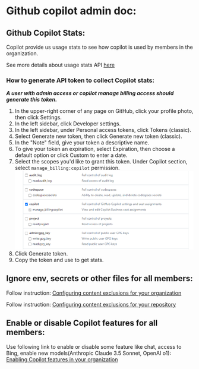 # Github copilot admin doc:

## Github Copilot Stats:
Copilot provide us usage stats to see how copilot is used by members in the organization.

See more details about usage stats API [here](https://docs.github.com/en/rest/copilot/copilot-usage?apiVersion=2022-11-28#get-a-summary-of-copilot-usage-for-organization-members)

### How to generate API token to collect Copilot stats:
***A user with admin access or copilot manage billing access should generate this token.***

1. In the upper-right corner of any page on GitHub, click your profile photo, then click Settings.
2. In the left sidebar, click  Developer settings.
3. In the left sidebar, under  Personal access tokens, click Tokens (classic).
4. Select Generate new token, then click Generate new token (classic).
5. In the "Note" field, give your token a descriptive name.
6. To give your token an expiration, select Expiration, then choose a default option or click Custom to enter a date.
7. Select the scopes you'd like to grant this token. Under Copilot section, select `manage_billing:copilot` permission.
![](./screenshots/image_2024_08_13T05_58_39_079Z.png)
8. Click Generate token.
9. Copy the token and use to get stats.


## Ignore env, secrets or other files for all members:
Follow instruction: [Configuring content exclusions for your organization](https://docs.github.com/en/copilot/managing-copilot/configuring-and-auditing-content-exclusion/excluding-content-from-github-copilot#configuring-content-exclusions-for-your-organization)

Follow instruction: [Configuring content exclusions for your repository](https://docs.github.com/en/copilot/managing-copilot/configuring-and-auditing-content-exclusion/excluding-content-from-github-copilot#configuring-content-exclusions-for-your-repository)


## Enable or disable Copilot features for all members:
Use following link to enable or disable some feature like chat, access to Bing, enable new models(Anthropic Claude 3.5 Sonnet, OpenAI o1): [Enabling Copilot features in your organization](https://docs.github.com/en/copilot/managing-copilot/managing-github-copilot-in-your-organization/managing-policies-for-copilot-in-your-organization#enabling-copilot-features-in-your-organization)
